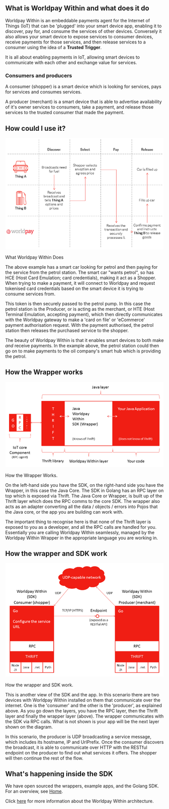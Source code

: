 ## What is Worldpay Within and what does it do

Worldpay Within is an embeddable payments agent for the Internet of Things (IoT) that can be 'plugged' into your smart device app, enabling it to discover, pay for, and consume the services of other devices. Conversely it also allows your smart device to expose services to consumer devices, receive payments for those services, and then release services to a consumer using the idea of a **Trusted Trigger**.

It is all about enabling payments in IoT, allowing smart devices to communicate with each other and exchange value for services.

### Consumers and producers
A consumer (shopper) is a smart device which is looking for services, pays for services and consumes services.

A producer (merchant) is a smart device that is able to advertise availability of it's owner services to consumers, take a payment, and release those services to the trusted consumer that made the payment.

## How could I use it?
![What Worldpay Within Does](images/the-flows/car-fuel-flow.png)
<figcaption>What Worldpay Within Does</figcaption>

The above example has a smart car looking for petrol and then paying for the service from the petrol station. The smart car "wants petrol", so has HCE (Host Card Emulation; card credentials), making it act as a Shopper. When trying to make a payment, it will connect to Worldpay and request tokenised card credentials based on the smart device it is trying to consume services from.

This token is then securely passed to the petrol pump. In this case the petrol station is the Producer, or is acting as the merchant, or HTE (Host Terminal Emulation, accepting payment), which then directly communicates with the Worldpay gateway to make a 'card on file' or 'eCommerce' payment authorisation request. With the payment authorised, the petrol station then releases the purchased service to the shopper.

The beauty of Worldpay Within is that it enables smart devices to both make *and* receive payments. In the example above, the petrol station could then go on to make payments to the oil company's smart hub which is providing the petrol.

## How the Wrapper works

![How the Wrapper Works](images/the-flows/how-the-wrapper-works.png)
<figcaption>How the Wrapper Works.</figcaption>

On the left-hand side you have the SDK, on the right-hand side you have the Wrapper, in this case the Java Core. The SDK in Golang has an RPC layer on top which is exposed via Thrift. The Java Core or Wrapper, is built up of the Thrift layer which does the RPC comms to the core SDK. The wrapper also acts as an adapter converting all the data / objects / errors into Pojos that the Java core, or the app you are building can work with.

The important thing to recognise here is that none of the Thrift layer is exposed to you as a developer, and all the RPC calls are handled for you. Essentially you are calling Worldpay Within seamlessly, managed by the Worldpay Within Wrapper in the appropriate language you are working in.

## How the wrapper and SDK work

![How the wrapper and SDK work](images/the-flows/internal-structure-3.png)
<figcaption>How the wrapper and SDK work.</figcaption>

This is another view of the SDK and the app. In this scenario there are two devices with Worldpay Within installed on them that communicate over the internet. One is the 'consumer' and the other is the 'producer', as explained above. As you go down the layers, you have the RPC layer, then the Thrift layer and finally the wrapper layer (above). The wrapper communicates with the SDK via RPC calls. What is not shown is your app will be the next layer shown on the diagram.

In this scenario, the producer is UDP broadcasting a service message, which includes its hostname, IP and UrlPrefix. Once the consumer discovers the broadcast, it is able to communicate over HTTP with the RESTful endpoint on the producer to find out what services it offers. The shopper will then continue the rest of the flow.

## What's happening inside the SDK

We have open sourced the wrappers, example apps, and the Golang SDK. For an overview, see [Home](home).

Click [here](architecture) for more information about the Worldpay Within architecture.